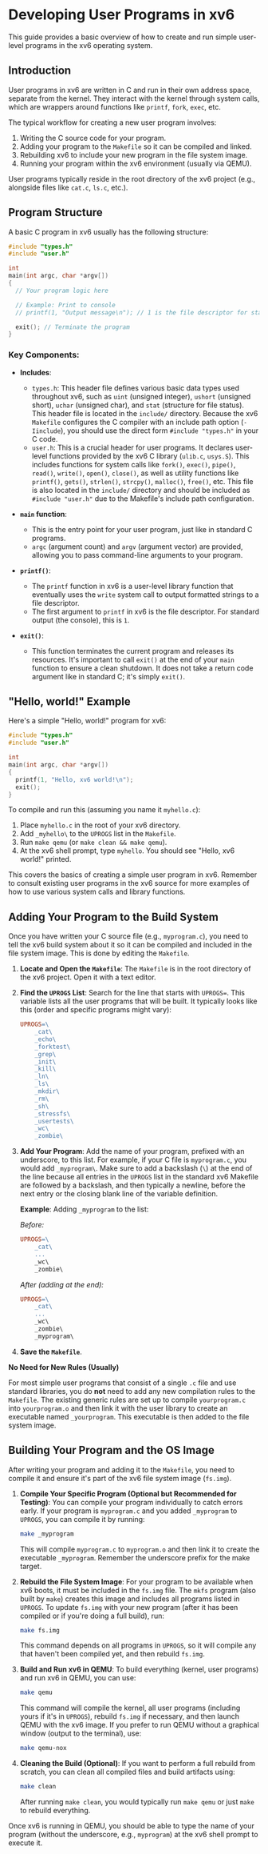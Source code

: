 # Developing User Programs in xv6

This guide provides a basic overview of how to create and run simple user-level programs in the xv6 operating system.

## Introduction

User programs in xv6 are written in C and run in their own address space, separate from the kernel. They interact with the kernel through system calls, which are wrappers around functions like `printf`, `fork`, `exec`, etc.

The typical workflow for creating a new user program involves:
1. Writing the C source code for your program.
2. Adding your program to the `Makefile` so it can be compiled and linked.
3. Rebuilding xv6 to include your new program in the file system image.
4. Running your program within the xv6 environment (usually via QEMU).

User programs typically reside in the root directory of the xv6 project (e.g., alongside files like `cat.c`, `ls.c`, etc.).

## Program Structure

A basic C program in xv6 usually has the following structure:

```c
#include "types.h"
#include "user.h"

int
main(int argc, char *argv[])
{
  // Your program logic here

  // Example: Print to console
  // printf(1, "Output message\n"); // 1 is the file descriptor for standard output

  exit(); // Terminate the program
}
```

### Key Components:

*   **Includes**:
    *   `types.h`: This header file defines various basic data types used throughout xv6, such as `uint` (unsigned integer), `ushort` (unsigned short), `uchar` (unsigned char), and `stat` (structure for file status). This header file is located in the `include/` directory. Because the xv6 `Makefile` configures the C compiler with an include path option (`-Iinclude`), you should use the direct form `#include "types.h"` in your C code.
    *   `user.h`: This is a crucial header for user programs. It declares user-level functions provided by the xv6 C library (`ulib.c`, `usys.S`). This includes functions for system calls like `fork()`, `exec()`, `pipe()`, `read()`, `write()`, `open()`, `close()`, as well as utility functions like `printf()`, `gets()`, `strlen()`, `strcpy()`, `malloc()`, `free()`, etc. This file is also located in the `include/` directory and should be included as `#include "user.h"` due to the Makefile's include path configuration.

*   **`main` function**:
    *   This is the entry point for your user program, just like in standard C programs.
    *   `argc` (argument count) and `argv` (argument vector) are provided, allowing you to pass command-line arguments to your program.

*   **`printf()`**:
    *   The `printf` function in xv6 is a user-level library function that eventually uses the `write` system call to output formatted strings to a file descriptor.
    *   The first argument to `printf` in xv6 is the file descriptor. For standard output (the console), this is `1`.

*   **`exit()`**:
    *   This function terminates the current program and releases its resources. It's important to call `exit()` at the end of your `main` function to ensure a clean shutdown. It does not take a return code argument like in standard C; it's simply `exit()`.

## "Hello, world!" Example

Here's a simple "Hello, world!" program for xv6:

```c
#include "types.h"
#include "user.h"

int
main(int argc, char *argv[])
{
  printf(1, "Hello, xv6 world!\n");
  exit();
}
```

To compile and run this (assuming you name it `myhello.c`):
1.  Place `myhello.c` in the root of your xv6 directory.
2.  Add `_myhello\` to the `UPROGS` list in the `Makefile`.
3.  Run `make qemu` (or `make clean && make qemu`).
4.  At the xv6 shell prompt, type `myhello`. You should see "Hello, xv6 world!" printed.

This covers the basics of creating a simple user program in xv6. Remember to consult existing user programs in the xv6 source for more examples of how to use various system calls and library functions.

## Adding Your Program to the Build System

Once you have written your C source file (e.g., `myprogram.c`), you need to tell the xv6 build system about it so it can be compiled and included in the file system image. This is done by editing the `Makefile`.

1.  **Locate and Open the `Makefile`**: The `Makefile` is in the root directory of the xv6 project. Open it with a text editor.

2.  **Find the `UPROGS` List**: Search for the line that starts with `UPROGS=`. This variable lists all the user programs that will be built. It typically looks like this (order and specific programs might vary):

    ```makefile
    UPROGS=\
        _cat\
        _echo\
        _forktest\
        _grep\
        _init\
        _kill\
        _ln\
        _ls\
        _mkdir\
        _rm\
        _sh\
        _stressfs\
        _usertests\
        _wc\
        _zombie\
    ```

3.  **Add Your Program**: Add the name of your program, prefixed with an underscore, to this list. For example, if your C file is `myprogram.c`, you would add `_myprogram\`. Make sure to add a backslash (`\`) at the end of the line because all entries in the `UPROGS` list in the standard xv6 Makefile are followed by a backslash, and then typically a newline, before the next entry or the closing blank line of the variable definition.

    **Example**: Adding `_myprogram` to the list:

    *Before:*
    ```makefile
    UPROGS=\
        _cat\
        ...
        _wc\
        _zombie\
    ```

    *After (adding at the end):*
    ```makefile
    UPROGS=\
        _cat\
        ...
        _wc\
        _zombie\
        _myprogram\
    ```

4.  **Save the `Makefile`**.

**No Need for New Rules (Usually)**

For most simple user programs that consist of a single `.c` file and use standard libraries, you do **not** need to add any new compilation rules to the `Makefile`. The existing generic rules are set up to compile `yourprogram.c` into `yourprogram.o` and then link it with the user library to create an executable named `_yourprogram`. This executable is then added to the file system image.

## Building Your Program and the OS Image

After writing your program and adding it to the `Makefile`, you need to compile it and ensure it's part of the xv6 file system image (`fs.img`).

1.  **Compile Your Specific Program (Optional but Recommended for Testing)**:
    You can compile your program individually to catch errors early. If your program is `myprogram.c` and you added `_myprogram` to `UPROGS`, you can compile it by running:
    ```bash
    make _myprogram
    ```
    This will compile `myprogram.c` to `myprogram.o` and then link it to create the executable `_myprogram`. Remember the underscore prefix for the make target.

2.  **Rebuild the File System Image**:
    For your program to be available when xv6 boots, it must be included in the `fs.img` file. The `mkfs` program (also built by `make`) creates this image and includes all programs listed in `UPROGS`. To update `fs.img` with your new program (after it has been compiled or if you're doing a full build), run:
    ```bash
    make fs.img
    ```
    This command depends on all programs in `UPROGS`, so it will compile any that haven't been compiled yet, and then rebuild `fs.img`.

3.  **Build and Run xv6 in QEMU**:
    To build everything (kernel, user programs) and run xv6 in QEMU, you can use:
    ```bash
    make qemu
    ```
    This command will compile the kernel, all user programs (including yours if it's in `UPROGS`), rebuild `fs.img` if necessary, and then launch QEMU with the xv6 image.
    If you prefer to run QEMU without a graphical window (output to the terminal), use:
    ```bash
    make qemu-nox
    ```

4.  **Cleaning the Build (Optional)**:
    If you want to perform a full rebuild from scratch, you can clean all compiled files and build artifacts using:
    ```bash
    make clean
    ```
    After running `make clean`, you would typically run `make qemu` or just `make` to rebuild everything.

Once xv6 is running in QEMU, you should be able to type the name of your program (without the underscore, e.g., `myprogram`) at the xv6 shell prompt to execute it.

